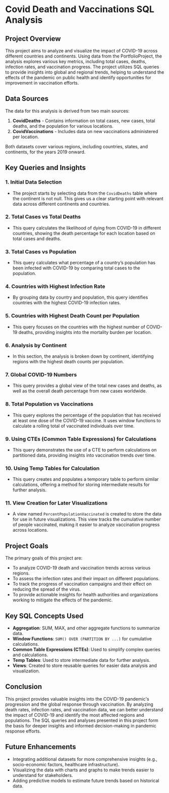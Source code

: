 # Covid Death and Vaccinations SQL Analysis

## Project Overview

This project aims to analyze and visualize the impact of COVID-19 across different countries and continents. Using data from the PortfolioProject, the analysis explores various key metrics, including total cases, deaths, infection rates, and vaccination progress. The project utilizes SQL queries to provide insights into global and regional trends, helping to understand the effects of the pandemic on public health and identify opportunities for improvement in vaccination efforts.

## Data Sources

The data for this analysis is derived from two main sources:
1. **CovidDeaths** - Contains information on total cases, new cases, total deaths, and the population for various locations.
2. **CovidVaccinations** - Includes data on new vaccinations administered per location.

Both datasets cover various regions, including countries, states, and continents, for the years 2019 onward.

## Key Queries and Insights

### 1. **Initial Data Selection**
   - The project starts by selecting data from the `CovidDeaths` table where the continent is not null. This gives us a clear starting point with relevant data across different continents and countries.

### 2. **Total Cases vs Total Deaths**
   - This query calculates the likelihood of dying from COVID-19 in different countries, showing the death percentage for each location based on total cases and deaths.

### 3. **Total Cases vs Population**
   - This query calculates what percentage of a country’s population has been infected with COVID-19 by comparing total cases to the population.

### 4. **Countries with Highest Infection Rate**
   - By grouping data by country and population, this query identifies countries with the highest COVID-19 infection rates.

### 5. **Countries with Highest Death Count per Population**
   - This query focuses on the countries with the highest number of COVID-19 deaths, providing insights into the mortality burden per location.

### 6. **Analysis by Continent**
   - In this section, the analysis is broken down by continent, identifying regions with the highest death counts per population.

### 7. **Global COVID-19 Numbers**
   - This query provides a global view of the total new cases and deaths, as well as the overall death percentage from new cases worldwide.

### 8. **Total Population vs Vaccinations**
   - This query explores the percentage of the population that has received at least one dose of the COVID-19 vaccine. It uses window functions to calculate a rolling total of vaccinated individuals over time.

### 9. **Using CTEs (Common Table Expressions) for Calculations**
   - This query demonstrates the use of a CTE to perform calculations on partitioned data, providing insights into vaccination trends over time.

### 10. **Using Temp Tables for Calculation**
   - This query creates and populates a temporary table to perform similar calculations, offering a method for storing intermediate results for further analysis.

### 11. **View Creation for Later Visualizations**
   - A view named `PercentPopulationVaccinated` is created to store the data for use in future visualizations. This view tracks the cumulative number of people vaccinated, making it easier to analyze vaccination progress across locations.

## Project Goals

The primary goals of this project are:
- To analyze COVID-19 death and vaccination trends across various regions.
- To assess the infection rates and their impact on different populations.
- To track the progress of vaccination campaigns and their effect on reducing the spread of the virus.
- To provide actionable insights for health authorities and organizations working to mitigate the effects of the pandemic.

## Key SQL Concepts Used

- **Aggregation**: SUM, MAX, and other aggregate functions to summarize data.
- **Window Functions**: `SUM() OVER (PARTITION BY ...)` for cumulative calculations.
- **Common Table Expressions (CTEs)**: Used to simplify complex queries and calculations.
- **Temp Tables**: Used to store intermediate data for further analysis.
- **Views**: Created to store reusable queries for easier data analysis and visualization.

## Conclusion

This project provides valuable insights into the COVID-19 pandemic's progression and the global response through vaccination. By analyzing death rates, infection rates, and vaccination data, we can better understand the impact of COVID-19 and identify the most affected regions and populations. The SQL queries and analyses presented in this project form the basis for deeper insights and informed decision-making in pandemic response efforts.

## Future Enhancements

- Integrating additional datasets for more comprehensive insights (e.g., socio-economic factors, healthcare infrastructure).
- Visualizing the data with charts and graphs to make trends easier to understand for stakeholders.
- Adding predictive models to estimate future trends based on historical data.
